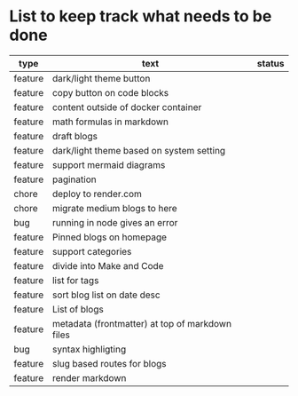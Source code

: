 <script lang="ts">
    import Tag from '$src/components/Tag.svelte'
</script>

# List to keep track what needs to be done

| type | text | status |
| -- | -- | -- |
| feature | dark/light theme button | <Tag type= "info" text="ready" /> | 
| feature | copy button on code blocks |  <Tag type=  "warning" text="in progress" /> |
| feature | content outside of docker container |  <Tag type= "error" text="won't do" /> |
| feature | math formulas in markdown |  <Tag type=  "success" text="done" /> |
| feature | draft blogs |  <Tag type=  "success" text="done" /> |
| feature | dark/light theme based on system setting|  <Tag type=  "success" text="done" /> |
| feature | support mermaid diagrams |  <Tag type=  "success" text="done" /> |
| feature | pagination|  <Tag type=  "success" text="done" /> |
| chore | deploy to render.com |  <Tag type=  "success" text="done" /> |
| chore | migrate medium blogs to here |  <Tag type=  "success" text="done" /> |
| bug | running in node gives an error |  <Tag type=  "success" text="done" /> |
| feature | Pinned blogs on homepage |  <Tag type=  "success" text="done" /> |
| feature | support categories |  <Tag type=  "success" text="done" /> |
| feature | divide into Make and Code |  <Tag type=  "success" text="done" /> |
| feature | list for tags |  <Tag type=  "success" text="done" /> |
| feature | sort blog list on date desc |  <Tag type=  "success" text="done" /> |
| feature | List of blogs | <Tag type=  "success" text="done" /> |
| feature | metadata (frontmatter) at top of markdown files |  <Tag type=  "success" text="done" /> |
| bug | syntax highligting | <Tag type=  "success" text="done" /> |
| feature | slug based routes for blogs |  <Tag type=  "success" text="done" /> |
| feature | render markdown | <Tag type=  "success" text="done" /> |
